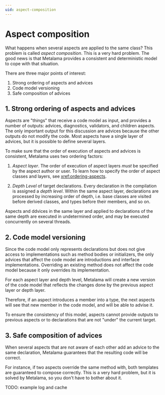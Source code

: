 ```yaml
---
uid: aspect-composition
---
```


# Aspect composition

What happens when several aspects are applied to the same class? This problem is called _aspect composition_. This is a very hard problem. The good news is that Metalama provides a consistent and deterministic model to cope with that situation. 

There are three major points of interest:

1. Strong ordering of aspects and advices
2. Code model versioning
3. Safe composition of advices


## 1. Strong ordering of aspects and advices

Aspects are "things" that receive a code model as input, and provides a number of outputs: advices, diagnostics, validators, and children aspects. The only important output for this discussion are advices because the other outputs do not modify the code. Most aspects have a single layer of advices, but it is possible to define several layers.

To make sure that the order of execution of aspects and advices is consistent, Metalama uses two ordering factors:

1. _Aspect layer_. The order of execution of aspect layers _must_ be specified by the aspect author or user. To learn how to specify the order of aspect classes and layers, see <xref:ordering-aspects>. 
   
2. _Depth Level_ of target declarations. Every declaration in the compilation is assigned a _depth level_. Within the same aspect layer, declarations are processed by increasing order of depth, i.e. base classes are visited before derived classes, and types before their members, and so on.

Aspects and ddvices in the same layer and applied to declarations of the same depth are executed in undetermined order, and may be executed concurrently on several threads.


## 2. Code model versioning

Since the code model only represents declarations but does not give access to implementations such as method bodies or initializers, the only advices that affect the code model are introductions and interface implementations. Overriding an existing method does not affect the code model because it only overrides its implementation.

For each aspect layer and depth level, Metalama will create a new version of the code model that reflects the changes done by the previous aspect layer or depth layer.

Therefore, if an aspect introduces a member into a type, the next aspects will see that new member in the code model, and will be able to advise it.

To ensure the consistency of this model, aspects cannot provide outputs to previous aspects or to declarations that are not "under" the current target.

## 3. Safe composition of advices

When several aspects that are not aware of each other add an advice to the same declaration, Metalama guarantees that the resulting code will be correct. 

For instance, if two aspects override the same method with, both templates are guaranteed to compose correctly. This is a very hard problem, but it is solved by Metalama, so you don't have to bother about it.

TODO: example log and cache

